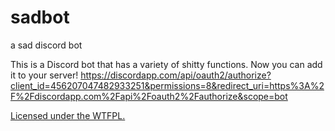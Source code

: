 # sadbot
a sad discord bot

This is a Discord bot that has a variety of shitty functions. Now you can add it to your server! https://discordapp.com/api/oauth2/authorize?client_id=456207047482933251&permissions=8&redirect_uri=https%3A%2F%2Fdiscordapp.com%2Fapi%2Foauth2%2Fauthorize&scope=bot

[Licensed under the WTFPL.][license]

[license]: https://github.com/TheTimgor/sadbot/blob/master/LICENSE "Do What The Fuck You Want To Public License"
